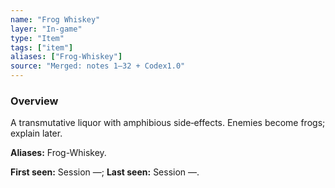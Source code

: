 ```yaml
---
name: "Frog Whiskey"
layer: "In-game"
type: "Item"
tags: ["item"]
aliases: ["Frog-Whiskey"]
source: "Merged: notes 1–32 + Codex1.0"
---
```

### Overview
A transmutative liquor with amphibious side‑effects. Enemies become frogs; explain later.

**Aliases:** Frog-Whiskey.

**First seen:** Session —; **Last seen:** Session —.
